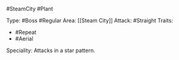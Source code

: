 #SteamCity #Plant

Type: #Boss #Regular
Area: [[Steam City]]
Attack: #Straight
Traits:
- #Repeat
- #Aerial

Speciality: Attacks in a star pattern.